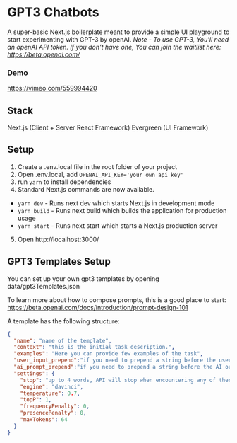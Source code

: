 # GPT3 Chatbots

A super-basic Next.js boilerplate meant to provide a simple UI playground to start experimenting with GPT-3 by openAI.
*Note - To use GPT-3, You'll need an openAI API token. If you don't have one, You can join the waitlist here: https://beta.openai.com/*

### Demo
https://vimeo.com/559994420

## Stack

Next.js (Client + Server React Framework)
Evergreen (UI Framework)

## Setup

1. Create a .env.local file in the root folder of your project
2. Open .env.local, add `OPENAI_API_KEY='your own api key'`
3. run `yarn` to install dependencies
4. Standard Next.js commands are now available.
* `yarn dev` - Runs next dev which starts Next.js in development mode
* `yarn build` - Runs next build which builds the application for production usage
* `yarn start` - Runs next start which starts a Next.js production server
5. Open http://localhost:3000/

## GPT3 Templates Setup
You can set up your own gpt3 templates by opening data/gpt3Templates.json

To learn more about how to compose prompts, this is a good place to start:
https://beta.openai.com/docs/introduction/prompt-design-101

A template has the following structure:
```json
{
  "name": "name of the template",
  "context": "this is the initial task description.",
  "examples": "Here you can provide few examples of the task",
  "user_input_prepend":"if you need to prepend a string before the user input, add it here",
  "ai_prompt_prepend":"if you need to prepend a string before the AI output, add it here",
  "settings": {
    "stop": "up to 4 words, API will stop when encountering any of these",
    "engine": "davinci",
    "temperature": 0.7,
    "topP": 1,
    "frequencyPenalty": 0,
    "presencePenalty": 0,
    "maxTokens": 64
  }
}
```
